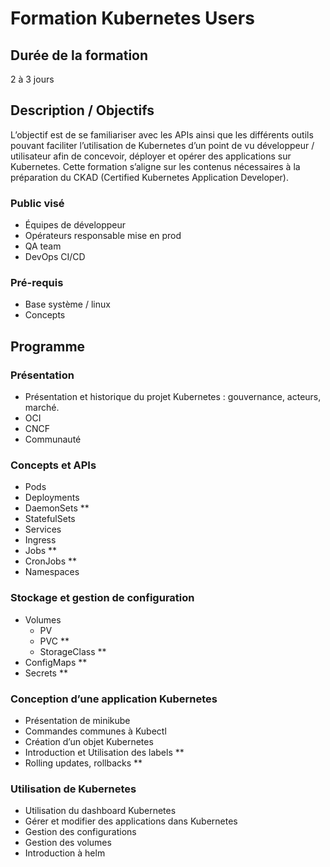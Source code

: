 # Formation Kubernetes Users

## Durée de la formation

2 à 3 jours

## Description / Objectifs

L’objectif est de se familiariser avec les APIs ainsi que les différents outils pouvant faciliter l’utilisation de Kubernetes d’un point de vu développeur / utilisateur afin de concevoir, déployer et opérer des applications sur Kubernetes. Cette formation s’aligne sur les contenus nécessaires à la préparation du CKAD (Certified Kubernetes Application Developer).

### Public visé

- Équipes de développeur
- Opérateurs responsable mise en prod
- QA team
- DevOps CI/CD

### Pré-requis

- Base système / linux
- Concepts 

## Programme

### Présentation

- Présentation et historique du projet Kubernetes : gouvernance, acteurs, marché.
- OCI
- CNCF
- Communauté

### Concepts et APIs

- Pods
- Deployments 
- DaemonSets **
- StatefulSets
- Services
- Ingress
- Jobs **
- CronJobs **
- Namespaces

### Stockage et gestion de configuration

- Volumes
  - PV
  - PVC **
  - StorageClass **
- ConfigMaps **
- Secrets **

### Conception d’une application Kubernetes

- Présentation de minikube
- Commandes communes à Kubectl
- Création d’un objet Kubernetes
- Introduction et Utilisation des labels **
- Rolling updates, rollbacks **

### Utilisation de Kubernetes

- Utilisation du dashboard Kubernetes
- Gérer et modifier des applications dans Kubernetes
- Gestion des configurations
- Gestion des volumes
- Introduction à helm











